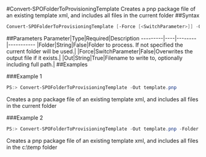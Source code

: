#Convert-SPOFolderToProvisioningTemplate
Creates a pnp package file of an existing template xml, and includes all files in the current folder
##Syntax
```powershell
Convert-SPOFolderToProvisioningTemplate [-Force [<SwitchParameter>]] -Out <String> [-Folder <String>]
```


##Parameters
Parameter|Type|Required|Description
---------|----|--------|-----------
|Folder|String|False|Folder to process. If not specified the current folder will be used.|
|Force|SwitchParameter|False|Overwrites the output file if it exists.|
|Out|String|True|Filename to write to, optionally including full path.|
##Examples

###Example 1
```powershell
PS:> Convert-SPOFolderToProvisioningTemplate -Out template.pnp
```
Creates a pnp package file of an existing template xml, and includes all files in the current folder

###Example 2
```powershell
PS:> Convert-SPOFolderToProvisioningTemplate -Out template.pnp -Folder c:\temp
```
Creates a pnp package file of an existing template xml, and includes all files in the c:\temp folder
